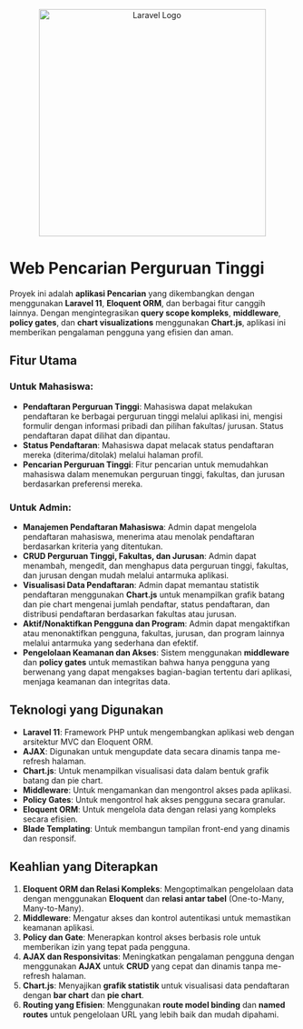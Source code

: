 <p align="center"><a href="https://laravel.com" target="_blank"><img src="https://raw.githubusercontent.com/laravel/art/master/logo-lockup/5%20SVG/2%20CMYK/1%20Full%20Color/laravel-logolockup-cmyk-red.svg" width="400" alt="Laravel Logo"></a></p>



# Web Pencarian Perguruan Tinggi 

Proyek ini adalah **aplikasi Pencarian** yang dikembangkan dengan menggunakan **Laravel 11**, **Eloquent ORM**, dan berbagai fitur canggih lainnya. Dengan mengintegrasikan **query scope kompleks**, **middleware**, **policy gates**, dan **chart visualizations** menggunakan **Chart.js**, aplikasi ini memberikan pengalaman pengguna yang efisien dan aman.

## Fitur Utama

### Untuk Mahasiswa:
- **Pendaftaran Perguruan Tinggi**: Mahasiswa dapat melakukan pendaftaran ke berbagai perguruan tinggi melalui aplikasi ini, mengisi formulir dengan informasi pribadi dan pilihan fakultas/ jurusan. Status pendaftaran dapat dilihat dan dipantau.
- **Status Pendaftaran**: Mahasiswa dapat melacak status pendaftaran mereka (diterima/ditolak) melalui halaman profil.
- **Pencarian Perguruan Tinggi**: Fitur pencarian untuk memudahkan mahasiswa dalam menemukan perguruan tinggi, fakultas, dan jurusan berdasarkan preferensi mereka.


### Untuk Admin:
- **Manajemen Pendaftaran Mahasiswa**: Admin dapat mengelola pendaftaran mahasiswa, menerima atau menolak pendaftaran berdasarkan kriteria yang ditentukan.
- **CRUD Perguruan Tinggi, Fakultas, dan Jurusan**: Admin dapat menambah, mengedit, dan menghapus data perguruan tinggi, fakultas, dan jurusan dengan mudah melalui antarmuka aplikasi.
- **Visualisasi Data Pendaftaran**: Admin dapat memantau statistik pendaftaran menggunakan **Chart.js** untuk menampilkan grafik batang dan pie chart mengenai jumlah pendaftar, status pendaftaran, dan distribusi pendaftaran berdasarkan fakultas atau jurusan.
- **Aktif/Nonaktifkan Pengguna dan Program**: Admin dapat mengaktifkan atau menonaktifkan pengguna, fakultas, jurusan, dan program lainnya melalui antarmuka yang sederhana dan efektif.
- **Pengelolaan Keamanan dan Akses**: Sistem menggunakan **middleware** dan **policy gates** untuk memastikan bahwa hanya pengguna yang berwenang yang dapat mengakses bagian-bagian tertentu dari aplikasi, menjaga keamanan dan integritas data.


## Teknologi yang Digunakan
- **Laravel 11**: Framework PHP untuk mengembangkan aplikasi web dengan arsitektur MVC dan Eloquent ORM.
- **AJAX**: Digunakan untuk mengupdate data secara dinamis tanpa me-refresh halaman.
- **Chart.js**: Untuk menampilkan visualisasi data dalam bentuk grafik batang dan pie chart.
- **Middleware**: Untuk mengamankan dan mengontrol akses pada aplikasi.
- **Policy Gates**: Untuk mengontrol hak akses pengguna secara granular.
- **Eloquent ORM**: Untuk mengelola data dengan relasi yang kompleks secara efisien.
- **Blade Templating**: Untuk membangun tampilan front-end yang dinamis dan responsif.

## Keahlian yang Diterapkan
1. **Eloquent ORM dan Relasi Kompleks**: Mengoptimalkan pengelolaan data dengan menggunakan **Eloquent** dan **relasi antar tabel** (One-to-Many, Many-to-Many).
2. **Middleware**: Mengatur akses dan kontrol autentikasi untuk memastikan keamanan aplikasi.
3. **Policy dan Gate**: Menerapkan kontrol akses berbasis role untuk memberikan izin yang tepat pada pengguna.
4. **AJAX dan Responsivitas**: Meningkatkan pengalaman pengguna dengan menggunakan **AJAX** untuk **CRUD** yang cepat dan dinamis tanpa me-refresh halaman.
5. **Chart.js**: Menyajikan **grafik statistik** untuk visualisasi data pendaftaran dengan **bar chart** dan **pie chart**.
6. **Routing yang Efisien**: Menggunakan **route model binding** dan **named routes** untuk pengelolaan URL yang lebih baik dan mudah dipahami.

